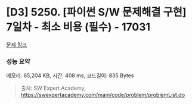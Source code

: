 # [D3] 5250. [파이썬 S/W 문제해결 구현] 7일차 - 최소 비용 (필수) - 17031 

[문제 링크](https://swexpertacademy.com/main/code/problem/problemDetail.do?contestProbId=AYdKANvqDzMDFAVa) 

### 성능 요약

메모리: 65,204 KB, 시간: 408 ms, 코드길이: 835 Bytes



> 출처: SW Expert Academy, https://swexpertacademy.com/main/code/problem/problemList.do